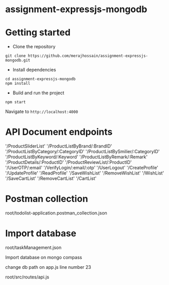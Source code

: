# assignment-expressjs-mongodb

# Getting started
- Clone the repository
```
git clone https://github.com/merajhossain/assignment-expressjs-mongodb.git
```
- Install dependencies
```
cd assignment-expressjs-mongodb
npm install
```
- Build and run the project
```
npm start
```
  Navigate to `http://localhost:4000`

# API Document endpoints
'/ProductSliderList'
'/ProductListByBrand/:BrandID'
'/ProductListByCategory/:CategoryID'
'/ProductListBySmilier/:CategoryID'
'/ProductListByKeyword/:Keyword'
'/ProductListByRemark/:Remark'
'/ProductDetails/:ProductID'
'/ProductReviewList/:ProductID'
'/UserOTP/:email'
'/VerifyLogin/:email/:otp'
'/UserLogout'
'/CreateProfile'
'/UpdateProfile'
'/ReadProfile'
'/SaveWishList'
'/RemoveWishList'
'/WishList'
'/SaveCartList'
'/RemoveCartList'
'/CartList'

# Postman collection 
  root/todolist-application.postman_collection.json 

# Import database
 root/taskManagement.json <br />

 Import database on mongo compass 

 change db path on app.js line number 23 <br />

  root/src/routes/api.js




